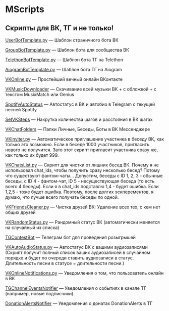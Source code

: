 # MScripts
## Скрипты для ВК, ТГ и не только!
[UserBotTemplate.py](https://github.com/ImMALWARE/MScripts/blob/main/UserBotTemplate.py) — Шаблон страничного бота ВК

[GroupBotTemplate.py](https://github.com/ImMALWARE/MScripts/blob/main/GroupBotTemplate.py) — Шаблон бота для сообщества ВК

[TelethonBotTemplate.py](https://github.com/ImMALWARE/MScripts/blob/main/TelethonBotTemplate.py) — Шаблон бота ТГ на Telethon

[AiogramBotTemplate.py](https://github.com/ImMALWARE/MScripts/blob/main/AiogramBotTemplate.py) — Шаблон бота ТГ на Aiogram

[VKOnline.py](https://github.com/ImMALWARE/MScripts/blob/main/VKOnline.py) — Простейший вечный онлайн ВКонтакте

[VKMusicDownloader](https://github.com/ImMALWARE/MScripts/tree/main/VKMusicDownloader) — Скачивание всей музыки ВК + с обложкой + с текстом MusixMatch или Genius

[SpotifyAutoStatus](https://github.com/ImMALWARE/MScripts/tree/main/SpotifyAutoStatus) — Автостатус в ВК и автобио в Telegram c текущей песней Spotify

[SetVKSteps](https://github.com/ImMALWARE/MScripts/blob/main/SetVKSteps.py) — Накрутка количества шагов и расстояния в ВК шагах

[VKChatFolders](https://github.com/ImMALWARE/MScripts/tree/main/VKChatFolders) — Папки Личные, Беседы, Боты в ВК Мессенджере

[VKInviter.py](https://github.com/ImMALWARE/MScripts/blob/main/VKInviter.py) — Автоматическое приглашение участника в беседу ВК, как только это возможно. Если в беседе 1000 участников, пригласить нового не получится. Зато этот скрипт пригласит участника сразу же, как только их будет 999.

[VKChatsList.py](https://github.com/ImMALWARE/MScripts/blob/main/VKChatsList.py) — Скрипт для чистки от лишних бесед ВК. Почему я не использовал chat_ids, чтобы получить сразу несколько бесед? Потому что существуют фантом-чаты... Допустим, беседы с ID 1, 2, 3 - обычные беседы, с ID 4 - фантом-чат, ID 5 - несуществующая беседа (то есть всего 4 беседы). Если я в chat_ids подставлю 1,4 - будет ошибка. Если 1,2,5 - тоже будет ошибка. Поэтому, после долгих эскперементов, я думаю, что лучше всего получать беседы по одной.

[VKFriendsCleaner.py](https://github.com/ImMALWARE/MScripts/blob/main/VKFriendsCleaner.py) — Чистка друзей ВК: Удаление всех тех, с кем нет общих друзей

[VKRandomStatus.py](https://github.com/ImMALWARE/MScripts/blob/main/VKRandomStatus.py) — Рандомный статус ВК (автоматически меняется на случайный из списка)

[TGContestBot](https://github.com/ImMALWARE/MScripts/tree/main/TGContestBot) — Телеграм бот для проведения розыгрышей

[VKAutoAudioStatus.py](https://github.com/ImMALWARE/MScripts/blob/main/VKAutoAudioStatus.py) — Автостатус ВК с вашими аудиозаписями (Скрипт получит полный список ваших аудиозаписей в случайном порядке и будет по очереди ставить аудиозаписи в статус. Длительность песни в статусе = длительности песни.)

[VKOnlineNotifications.py](https://github.com/ImMALWARE/MScripts/blob/main/VKOnlineNotifications.py) — Уведомления о том, что пользователь онлайн в ВК

[TGChannelEventsNotifier](https://github.com/ImMALWARE/MScripts/tree/main/TGChannelEventsNotifier) — Уведомления о событиях в канале ТГ (например, новые подписчики).

[DonationAlertsNotifier](https://github.com/ImMALWARE/MScripts/tree/main/DonationAlertsNotifier) — Уведомления о донатах DonationAlerts в ТГ